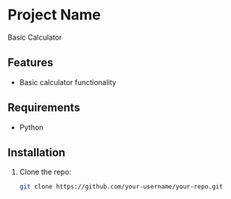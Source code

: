 # Project Name

Basic Calculator

## Features

- Basic calculator functionality

## Requirements

- Python

## Installation

1. Clone the repo:  
   ```bash
   git clone https://github.com/your-username/your-repo.git
